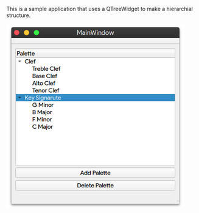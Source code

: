 This is a sample application that uses a QTreeWidget to make a hierarchial structure.

![](/QTreeWidget/PaletteTreeWidget.png)
